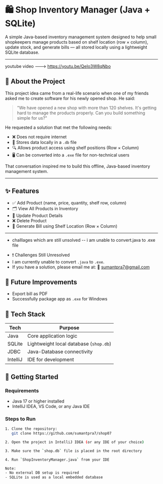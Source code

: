# 🛍️ Shop Inventory Manager (Java + SQLite)

A simple Java-based inventory management system designed to help small shopkeepers manage products based on shelf location (row × column), update stock, and generate bills — all stored locally using a lightweight SQLite database.

---
youtube video ---> https://youtu.be/QeIo3W8qNbo


## 📖 About the Project

This project idea came from a real-life scenario when one of my friends asked me to create software for his newly opened shop. He said:

> "We have opened a new shop with more than 120 shelves. It's getting hard to manage the products properly. Can you build something simple for us?"

He requested a solution that met the following needs:

- ❌ Does not require internet
- 💾 Stores data locally in a `.db` file
- 🔍 Allows product access using shelf positions (Row × Column)
- 🖥 Can be converted into a `.exe` file for non-technical users

That conversation inspired me to build this offline, Java-based inventory management system.

---

## ✨ Features

- ✅ Add Product (name, price, quantity, shelf row, column)
- 🗂 View All Products in Inventory
- 🔄 Update Product Details
- ❌ Delete Product
- 🧾 Generate Bill using Shelf Location (Row × Column)

---
- challlages which are still unsolved -- i am unable to convert.java to .exe file 
+ ❗ Challenges Still Unresolved
+ I am currently unable to convert `.java` to `.exe`. 
+ If you have a solution, please email me at: 📧 [sumantpra7@gmail.com](mailto:sumantpra7@gmail.com)
## 🔮 Future Improvements
- Export bill as PDF
- Successfully package app as `.exe` for Windows





## 🔧 Tech Stack

| Tech      | Purpose                                 |
|-----------|-----------------------------------------|
| Java      | Core application logic                  |
| SQLite    | Lightweight local database (`shop.db`)  |
| JDBC      | Java-Database connectivity              |
| IntelliJ  | IDE for development                     |



## 🚀 Getting Started

### Requirements

- Java 17 or higher installed
- IntelliJ IDEA, VS Code, or any Java IDE
  

### Steps to Run

```bash
1. Clone the repository:
   git clone https://github.com/sumantpra7/shop07

2. Open the project in IntelliJ IDEA (or any IDE of your choice)

3. Make sure the `shop.db` file is placed in the root directory

4. Run `ShopInventoryManager.java` from your IDE

Note:
- No external DB setup is required
- SQLite is used as a local embedded database
